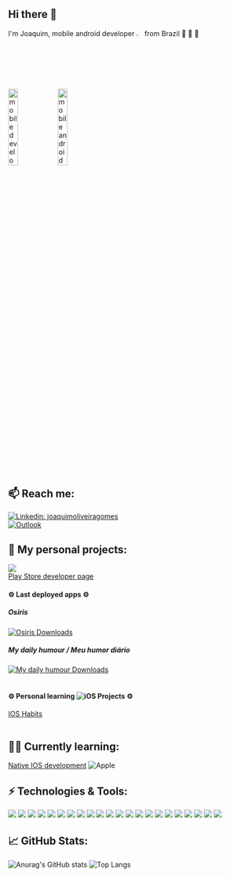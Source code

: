 
## Hi there 👋
I'm Joaquim, mobile android developer <img width="2.5%" alt="passarao-lokera" src="https://user-images.githubusercontent.com/37637934/124292687-3a69fa80-db2c-11eb-9843-91b31c69e8bb.gif" >  from Brazil 🚀 🌴 🌄
<p><img width="20%" alt="mobile development gif" src="https://user-images.githubusercontent.com/37637934/221150680-b531dcbe-c9ff-4104-aad3-36fd98531704.gif"><img width="20%" alt="mobile android development gif" src="https://user-images.githubusercontent.com/37637934/221148978-929f846b-3296-496c-8d1a-41dc9182422e.gif"></p>

## 📫 Reach me: 
<a href="https://www.linkedin.com/in/joaquimoliveiragomes/" rel="nofollow"><img src="https://img.shields.io/badge/linkedin-%230077B5.svg?style=for-the-badge&logo=linkedin&logoColor=white" alt="Linkedin: joaquimoliveiragomes" data-canonical-src="https://img.shields.io/badge/-joaquimoliveiragomes-blue?style=flat-square&amp;logo=Linkedin&amp;logoColor=white&amp;link=https://www.linkedin.com/in/joaquimoliveiragomes/" style="max-width:100%;"></a>
<br>
<a href="mailto:joaquim_og@hotmail.com"><img src="https://img.shields.io/badge/Microsoft_Outlook-0078D4?style=for-the-badge&logo=microsoft-outlook&logoColor=white" alt="Outlook" data-canonical-src="https://img.shields.io/badge/-Outlook-0078D4?style=flat&amp;logo=Microsoft-Outlook&amp;logoColor=white" style="max-width:100%;"></a>

## 🔭 My personal projects:
![](https://img.shields.io/badge/Google_Play-414141?style=for-the-badge&logo=google-play&logoColor=white)<br>
[Play Store developer page](https://play.google.com/store/apps/dev?id=8090107179483981086) <br>

#### ⚙️ Last deployed apps ⚙️
##### Osiris
[![Osiris Downloads](https://www.appbrain.com/shield/com.confradestech.osiris.svg)](https://play.google.com/store/apps/details?id=com.confradestech.osiris)

##### My daily humour / Meu humor diário
[![My daily humour Downloads](https://www.appbrain.com/shield/com.confradesTech.myDailyHumor.svg)](https://play.google.com/store/apps/details?id=com.confradesTech.myDailyHumor) <br><br>
 
#### ⚙️ Personal learning ![iOS](https://img.shields.io/badge/iOS-000000?style=for-the-badge&logo=ios&logoColor=white) Projects ⚙️
[IOS Habits](https://github.com/joaquim-og/IOS_Habit) <br><br>

## 📖🌱 Currently learning:
[Native IOS development](https://iosdeveloper.com.br/inscricao?utm_campaign=ios) ![Apple](https://img.shields.io/badge/Apple-%23000000.svg?style=for-the-badge&logo=apple&logoColor=white)


## ⚡ Technologies & Tools:

![](https://img.shields.io/badge/Kotlin-2bbc8a?&style=for-the-badge&logo=kotlin&logoColor=white)
![](https://img.shields.io/badge/Swift-2bbc8a?style=for-the-badge&logo=swift&logoColor=white)
![](https://img.shields.io/badge/Python-2bbc8a?style=for-the-badge&logo=python&logoColor=white)
![](https://img.shields.io/badge/Java-2bbc8a?style=for-the-badge&logo=java&logoColor=white)
![](https://img.shields.io/badge/gradle-2bbc8a?style=for-the-badge&logo=gradle&logoColor=white)
![](https://img.shields.io/badge/GraphQl-2bbc8a?style=for-the-badge&logo=graphql&logoColor=white)
![](https://img.shields.io/badge/firebase-2bbc8a?style=for-the-badge&logo=firebase&logoColor=white)
![](https://img.shields.io/badge/Amazon_AWS-2bbc8a?style=for-the-badge&logo=amazonaws&logoColor=white)
![](https://img.shields.io/badge/GitHub-2bbc8a?style=for-the-badge&logo=github&logoColor=white)
![](https://img.shields.io/badge/Sonar%20cloud-2bbc8a?style=for-the-badge&logo=sonarcloud&logoColor=white)
![](https://img.shields.io/badge/Jenkins-2bbc8a?style=for-the-badge&logo=Jenkins&logoColor=white)
![](https://img.shields.io/badge/Jira-2bbc8a?style=for-the-badge&logo=Jira&logoColor=white)
![](https://img.shields.io/badge/Django-2bbc8a?style=for-the-badge&logo=django&logoColor=white)
![](https://img.shields.io/badge/Tools-Sentry-informational?style=flat&logo=Sentry&logoColor=white&color=2bbc8a)
![](https://img.shields.io/badge/Android_Studio-2bbc8a?style=for-the-badge&logo=android-studio&logoColor=white)
![](https://img.shields.io/badge/Visual_Studio_Code-2bbc8a?style=for-the-badge&logo=visual%20studio%20code&logoColor=white)
![](https://img.shields.io/badge/IntelliJIDEA-2bbc8a.svg?style=for-the-badge&logo=intellij-idea&logoColor=white)
![](https://img.shields.io/badge/Figma-2bbc8a?style=for-the-badge&logo=figma&logoColor=white)
![](https://img.shields.io/badge/Adobe%20Photoshop-2bbc8a?style=for-the-badge&logo=Adobe%20Photoshop&logoColor=white)
![](https://img.shields.io/badge/Zeplin-2bbc8a?style=for-the-badge&logo=zeplin&logoColor=white)
![](https://img.shields.io/badge/Realm-2bbc8a?style=for-the-badge&logo=realm&logoColor=white)
![](https://img.shields.io/badge/Xcode-2bbc8a?style=for-the-badge&logo=Xcode&logoColor=white)



## 📈 GitHub Stats:
<img align="center" alt="Anurag's GitHub stats" src="https://github-readme-stats.vercel.app/api?username=joaquim-og&count_private=true&show_icons=true&theme=onedark" style="max-width:100%;"/>

<img align="center" alt="Top Langs" src="https://github-readme-stats.vercel.app/api/top-langs/?username=joaquim-og&title_color=ffffff&text_color=c9cacc&icon_color=2bbc8a&bg_color=1d1f21&langs_count=3&layout=compact&hide=Java" style="max-width:100%;"/>
<!-- 
<img align="center" alt="willianrod's wakatime stats" src="https://github-readme-stats.vercel.app/api/wakatime?username=@3e95d67e-e7dd-47ef-8d13-a00eb6f1db76&layout=compact" style="max-width:100%;"/> -->

<!-- <img align="left" alt="Visits Badge" src="https://badges.pufler.dev/visits/joaquim-og/joaquim-og" style="max-width:100%;"/> -->


<!--
**joaquim-og/joaquim-og** is a ✨ _special_ ✨ repository because its `README.md` (this file) appears on your GitHub profile.

Here are some ideas to get you started:

- 🔭 I’m currently working on ...
- 🌱 I’m currently learning ...
- 👯 I’m looking to collaborate on ...
- 🤔 I’m looking for help with ...
- 💬 Ask me about ...
- 📫 How to reach me: ...
- 😄 Pronouns: ...
- ⚡ Fun fact: ...

https://github.com/alexandresanlim/Badges4-README.md-Profile
-->
